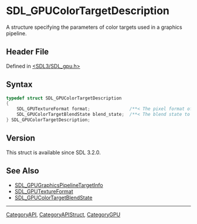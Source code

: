 # SDL_GPUColorTargetDescription

A structure specifying the parameters of color targets used in a graphics pipeline.

## Header File

Defined in [<SDL3/SDL_gpu.h>](https://github.com/libsdl-org/SDL/blob/main/include/SDL3/SDL_gpu.h)

## Syntax

```c
typedef struct SDL_GPUColorTargetDescription
{
    SDL_GPUTextureFormat format;               /**< The pixel format of the texture to be used as a color target. */
    SDL_GPUColorTargetBlendState blend_state;  /**< The blend state to be used for the color target. */
} SDL_GPUColorTargetDescription;
```

## Version

This struct is available since SDL 3.2.0.

## See Also

- [SDL_GPUGraphicsPipelineTargetInfo](SDL_GPUGraphicsPipelineTargetInfo)
- [SDL_GPUTextureFormat](SDL_GPUTextureFormat)
- [SDL_GPUColorTargetBlendState](SDL_GPUColorTargetBlendState)

----
[CategoryAPI](CategoryAPI), [CategoryAPIStruct](CategoryAPIStruct), [CategoryGPU](CategoryGPU)

